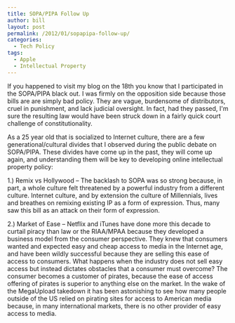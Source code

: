 ```yaml
---
title: SOPA/PIPA Follow Up
author: bill
layout: post
permalink: /2012/01/sopapipa-follow-up/
categories:
  - Tech Policy
tags:
  - Apple
  - Intellectual Property
---
```

If you happened to visit my blog on the 18th you know that I participated in the SOPA/PIPA black out. I was firmly on the opposition side because those bills are are simply bad policy. They are vague, burdensome of distributors, cruel in punishment, and lack judicial oversight. In fact, had they passed, I'm sure the resulting law would have been struck down in a fairly quick court challenge of constitutionality.

As a 25 year old that is socialized to Internet culture, there are a few generational/cultural divides that I observed during the public debate on SOPA/PIPA. These divides have come up in the past, they will come up again, and understanding them will be key to developing online intellectual property policy:

1.) Remix vs Hollywood &#8211; The backlash to SOPA was so strong because, in part, a whole culture felt threatened by a powerful industry from a different culture. Internet culture, and by extension the culture of Millennials, lives and breathes on remixing existing IP as a form of expression. Thus, many saw this bill as an attack on their form of expression.

2.) Market of Ease &#8211; Netflix and iTunes have done more this decade to curtail piracy than law or the RIAA/MPAA because they developed a business model from the consumer perspective. They knew that consumers wanted and expected easy and cheap access to media in the Internet age, and have been wildly successful because they are selling this ease of access to consumers. What happens when the industry does not sell easy access but instead dictates obstacles that a consumer must overcome? The consumer becomes a customer of pirates, because the ease of access offering of pirates is superior to anything else on the market. In the wake of the MegaUpload takedown it has been astonishing to see how many people outside of the US relied on pirating sites for access to American media because, in many international markets, there is no other provider of easy access to media.